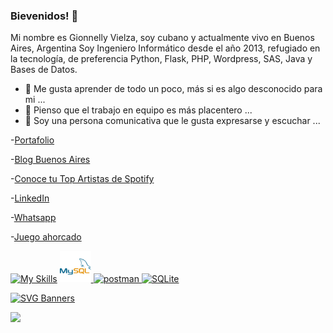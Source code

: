 ### Bievenidos! 👋

Mi nombre es Gionnelly Vielza, soy cubano y actualmente vivo en Buenos Aires, Argentina
Soy Ingeniero Informático desde el año 2013, refugiado en la tecnología,
de preferencia Python, Flask, PHP, Wordpress, SAS, Java y Bases de Datos.




- 🌱 Me gusta aprender de todo un poco, más si es algo desconocido para mi ...
- 👯 Pienso que el trabajo en equipo es más placentero ...
- 💬 Soy una persona comunicativa que le gusta expresarse y escuchar ...


-[Portafolio](https://gvielza.github.io/portafolio/)

-[Blog Buenos Aires](https://recorrebuenosaires.com.ar/blog/)

-[Conoce tu Top Artistas de Spotify](https://gvielza.pythonanywhere.com/spotify)

-[LinkedIn](https://www.linkedin.com/in/gionnelly-vielza-dur%C3%A1n-038875197/)

-[Whatsapp](https://wa.me/+5491150392391)

-[Juego ahorcado](https://gvielza.github.io/ahorcadojuego/)

[![My Skills](https://skillicons.dev/icons?i=python,flask,php,wordpress&perline=4)](https://skillicons.dev)
<a href="https://www.mysql.com/" target="_blank" rel="noreferrer"> <img src="https://raw.githubusercontent.com/devicons/devicon/master/icons/mysql/mysql-original-wordmark.svg" alt="mysql" width="50" height="50"/> </a>
<a href="https://postman.com" target="_blank" rel="noreferrer"> <img src="https://www.vectorlogo.zone/logos/getpostman/getpostman-icon.svg" alt="postman" width="50" height="50"/> </a>
<a href="https://www.sqlite.org/" target="_blank" rel="noreferrer">
    <img src="https://www.vectorlogo.zone/logos/sqlite/sqlite-icon.svg" alt="SQLite" width="50" height="50"/>
</a>




[![SVG Banners](https://svg-banners.vercel.app/api?type=luminance&text1=Creciendo...%20🌻&width=800&height=200)](https://github.com/Akshay090/svg-banners)

[![](https://visitcount.itsvg.in/api?id=gvielza&label=Profile%20Views&color=3&pretty=false)](https://visitcount.itsvg.in)




